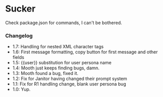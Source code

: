 # Sucker

Check package.json for commands, I can't be bothered.

### Changelog

- 1.7: Handling for nested XML character tags
- 1.6: First message formatting, copy button for first message and other fields
- 1.5: {{user}} substitution for user persona name
- 1.4: Mooth just keeps finding bugs, damn.
- 1.3: Mooth found a bug, fixed it.
- 1.2: Fix for Janitor having changed their prompt system
- 1.1: Fix for R1 handling change, blank user persona bug
- 1.0: Yup.
